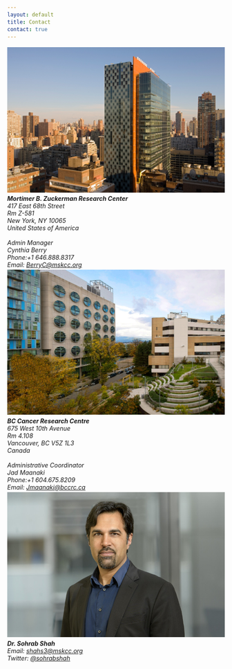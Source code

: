 ```yaml
---
layout: default
title: Contact
contact: true
---
```


<div class="row">
	<div class="col-md-3" style="padding: 0.19em 0">
		<img src="/assets/images/msk_contact_page.jpg">
	</div>
	<div class="col-md-3">
		<address>
			<b>Mortimer B. Zuckerman Research Center</b> <br>
				417 East 68th Street<br>
				Rm Z-581<br>
				New York, NY 10065<br>
				United States of America<br>
				<br>
				Admin Manager<br>
				Cynthia Berry<br>
				Phone:+1 646.888.8317<br>
				Email: <a href="mailto:BerryC@mskcc.org">BerryC@mskcc.org</a><br>
		</address>
	</div>
	<div class="col-md-3" style="padding: 0.19em 0">
		<img src="/assets/images/bccancer_contact_page.jpg">
	</div>
	<div class="col-md-3">
		<address>
			<b>BC Cancer Research Centre</b> <br>
				675 West 10th Avenue<br>
				Rm 4.108<br>
				Vancouver, BC V5Z 1L3<br>
				Canada<br>
				<br>
				Administrative Coordinator <br>
				Jad Maanaki<br>
				Phone:+1 604.675.8209<br>
				Email: <a href="mailto:Jmaanaki@bccrc.ca">Jmaanaki@bccrc.ca</a> <br>
		</address>
	</div>
</div>

<div class="row">
	<div class="col-md-3" style="padding: 0.19em 0">
		<img src="/assets/images/sshah_contact_page.jpg">
	</div>
	<div class="col-md-3">
		<address>
			<b>Dr. Sohrab Shah</b><br>
			Email: <a href="mailto:shahs3@mskcc.org">shahs3@mskcc.org</a> <br>
			Twitter: <a href="#" onclick='window.open("https://twitter.com/sohrabshah");return false;'> @sohrabshah</a><br>
		</address>
	</div>
</div>

<div class="bigspacer"></div>
